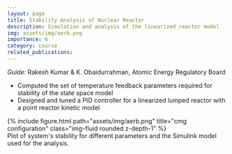 ```yaml
---
layout: page
title: Stability Analysis of Nuclear Reactor
description: Simulation and analysis of the linearized reactor model
img: assets/img/aerb.png
importance: 6
category: course
related_publications: 
---
```

<i>Guide:</i> Rakesh Kumar & K. Obaidurrahman, Atomic Energy Regulatory Board  
- Computed the set of temperature feedback parameters required for stability of the state space model
- Designed and tuned a PID controller for a linearized lumped reactor with a point reactor kinetic model
<div class="row">
    <div class="col-sm mt-3 mt-md-0">
        {% include figure.html path="assets/img/aerb.png" title="cmg configuration" class="img-fluid rounded z-depth-1" %}
    </div>
</div>
<div class="caption">
    Plot of system's stability for different parameters and the Simulink model used for the analysis.
</div>